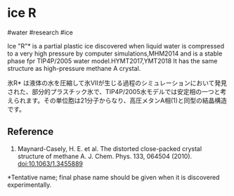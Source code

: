 # ice R

#water #research #ice

Ice "R"* is a partial plastic ice discovered when liquid water is compressed to a very high pressure by computer simulations,MHM2014 and is a stable phase fpr TIP4P/2005 water model.HYMT2017,YMT2018 It has the same structure as high-pressure methane A crystal.



氷R* は液体の水を圧縮して氷VIIが生じる過程のシミュレーションにおいて発見された、部分的プラスチック氷で、TIP4P/2005水モデルでは安定相の一つと考えられます。その単位胞は21分子からなり、高圧メタンA相(1)と同型の結晶構造です。



## Reference


1. Maynard-Casely, H. E. et al. The distorted close-packed crystal structure of methane A. J. Chem. Phys. 133, 064504 (2010). [doi:10.1063/1.3455889](http://doi.org/10.1063/1.3455889)

*Tentative name; final phase name should be given when it is discovered experimentally.

[](https://gyazo.com/a3407f92ba31bcbd1066af4471b2e81d)



